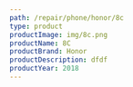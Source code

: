 ```yaml
---
path: /repair/phone/honor/8c
type: product
productImage: img/8c.png
productName: 8C
productBrand: Honor
productDescription: dfdf
productYear: 2018
---
```

